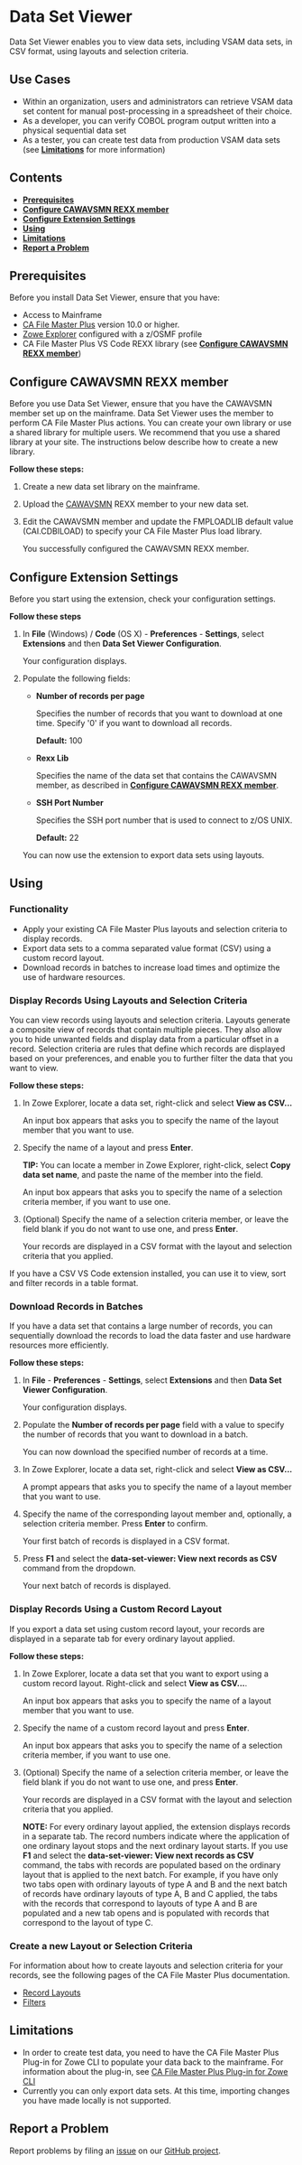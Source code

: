 # Data Set Viewer

Data Set Viewer enables you to view data sets, including VSAM data sets, in CSV format, using layouts and selection criteria.

## Use Cases
- Within an organization, users and administrators can retrieve VSAM data set content for manual post-processing in a spreadsheet of their choice.
- As a developer, you can verify COBOL program output written into a physical sequential data set
- As a tester, you can create test data from production VSAM data sets (see [**Limitations**](#limitations) for more information)

## **Contents**

- [**Prerequisites**](#prerequisites)
- [**Configure CAWAVSMN REXX member**](#configure-cawavsmn-rexx-member)
- [**Configure Extension Settings**](#configure-extension-settings)
- [**Using**](#using)
- [**Limitations**](#limitations)
- [**Report a Problem**](#report-a-problem)


## **Prerequisites**

Before you install Data Set Viewer, ensure that you have:

- Access to Mainframe 
- [CA File Master Plus](http://www.broadcom.com/fmp) version 10.0 or higher.
- [Zowe Explorer](https://marketplace.visualstudio.com/items?itemName=Zowe.vscode-extension-for-zowe) configured with a z/OSMF profile
- CA File Master Plus VS Code REXX library (see [**Configure CAWAVSMN REXX member**](#configure-CAWAVSMN-REXX-member))

## **Configure CAWAVSMN REXX member**

Before you use Data Set Viewer, ensure that you have the CAWAVSMN member set up on the mainframe. Data Set Viewer uses the member to perform CA File Master Plus actions. You can create your own library or use a shared library for multiple users. We recommend that you use a shared library at your site. The instructions below describe how to create a new library.

**Follow these steps:**
1. Create a new data set library on the mainframe.
2. Upload the [CAWAVSMN](https://raw.githubusercontent.com/BroadcomMFD/data-set-viewer/master/rexxlib/CAWAVSMN) REXX member to your new data set.
3. Edit the CAWAVSMN member and update the FMPLOADLIB default value (CAI.CDBILOAD) to specify your CA File Master Plus load library.

    You successfully configured the CAWAVSMN REXX member.
 
## **Configure Extension Settings**

Before you start using the extension, check your configuration settings.

**Follow these steps**
1. In **File** (Windows) / **Code** (OS X) - **Preferences** - **Settings**, select **Extensions** and then **Data Set Viewer Configuration**.
    
    Your configuration displays.
2. Populate the following fields:

    - **Number of records per page**

        Specifies the number of records that you want to download at one time. Specify '0' if you want to download all records.
        
        **Default:** 100 
    - **Rexx Lib**

        Specifies the name of the data set that contains the CAWAVSMN member, as described in [**Configure CAWAVSMN REXX member**](#configure-cawavsmn-rexx-member).    
  
    - **SSH Port Number**

        Specifies the SSH port number that is used to connect to z/OS UNIX.
        
        **Default:** 22

    You can now use the extension to export data sets using layouts.


## **Using**

### **Functionality**
- Apply your existing CA File Master Plus layouts and selection criteria to display records.
- Export data sets to a comma separated value format (CSV) using a custom record layout.
- Download records in batches to increase load times and optimize the use of hardware resources.

### **Display Records Using Layouts and Selection Criteria**

You can view records using layouts and selection criteria. Layouts generate a composite view of records that contain multiple pieces. They also allow you to hide unwanted fields and display data from a particular offset in a record. Selection criteria are rules that define which records are displayed based on your preferences, and enable you to further filter the data that you want to view.

**Follow these steps:**
1. In Zowe Explorer, locate a data set, right-click and select **View as CSV...**

    An input box appears that asks you to specify the name of the layout member that you want to use.

2. Specify the name of a layout and press **Enter**.

    **TIP:** You can locate a member in Zowe Explorer, right-click, select **Copy data set name**, and paste the name of the member into the field.
    
    An input box appears that asks you to specify the name of a selection criteria member, if you want to use one.

3. (Optional) Specify the name of a selection criteria member, or leave the field blank if you do not want to use one, and press **Enter**.

    Your records are displayed in a CSV format with the layout and selection criteria that you applied.

If you have a CSV VS Code extension installed, you can use it to view, sort and filter records in a table format. 

### **Download Records in Batches**

If you have a data set that contains a large number of records, you can sequentially download the records to load the data faster and use hardware resources more efficiently.

**Follow these steps:**
1. In **File** - **Preferences** - **Settings**, select **Extensions** and then **Data Set Viewer Configuration**.
    
    Your configuration displays.

2. Populate the **Number of records per page** field with a value to specify the number of records that you want to download in a batch.

    You can now download the specified number of records at a time.
2. In Zowe Explorer, locate a data set, right-click and select **View as CSV...**
    
    A prompt appears that asks you to specify the name of a layout member that you want to use.

3. Specify the name of the corresponding layout member and, optionally, a selection criteria member.
Press **Enter** to confirm. 

    Your first batch of records is displayed in a CSV format.
5. Press **F1** and select the **data-set-viewer: View next records as CSV** command from the dropdown.
    
    Your next batch of records is displayed. 

### **Display Records Using a Custom Record Layout**

If you export a data set using custom record layout, your records are displayed in a separate tab for every ordinary layout applied.  

**Follow these steps:**

1. In Zowe Explorer, locate a data set that you want to export using a custom record layout. Right-click and select **View as CSV...**.

    An input box appears that asks you to specify the name of a layout member that you want to use.
2. Specify the name of a custom record layout and press **Enter**.

    An input box appears that asks you to specify the name of a selection criteria member, if you want to use one.
3. (Optional) Specify the name of a selection criteria member, or leave the field blank if you do not want to use one, and press **Enter**.

    Your records are displayed in a CSV format with the layout and selection criteria that you applied. 
    
    **NOTE:** For every ordinary layout applied, the extension displays records in a separate tab. The record numbers indicate where the application of one ordinary layout stops and the next ordinary layout starts. If you use **F1** and select the **data-set-viewer: View next records as CSV** command, the tabs with records are populated based on the ordinary layout that is applied to the next batch. For example, if you have only two tabs open with ordinary layouts of type A and B and the next batch of records have ordinary layouts of type A, B and C applied, the tabs with the records that correspond to layouts of type A and B are populated and a new tab opens and is populated with records that correspond to the layout of type C.

### **Create a new Layout or Selection Criteria**

For information about how to create layouts and selection criteria for your records, see the following pages of the CA File Master Plus documentation.

- [Record Layouts](https://techdocs.broadcom.com/content/broadcom/techdocs/us/en/ca-mainframe-software/devops/ca-filemaster-plus/11-0/using-ispf/ispf-user-interface-for-ca-file-master-plus/record-layouts.html)
- [Filters](https://techdocs.broadcom.com/content/broadcom/techdocs/us/en/ca-mainframe-software/devops/ca-filemaster-plus/11-0/using-ispf/ispf-user-interface-for-ca-file-master-plus/filters.html)

## **Limitations** 
- In order to create test data, you need to have the CA File Master Plus Plug-in for Zowe CLI to populate your data back to the mainframe. For information about the plug-in, see [CA File Master Plus Plug-in for Zowe CLI](http://techdocs.broadcom.com/content/broadcom/techdocs/us/en/ca-mainframe-software/devops/ca-brightside-enterprise/2-0/ca-brightside-command-line-interface-cli/available-cli-plug-ins/ca-brightside-plug-in-for-ca-file-master-plus.html)
- Currently you can only export data sets. At this time, importing changes you have made locally is not supported. 

## **Report a Problem**

Report problems by filing an [issue](https://github.com/BroadcomMFD/data-set-viewer/issues) on our [GitHub project](https://github.com/BroadcomMFD/data-set-viewer.git).
